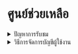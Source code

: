 <!-- ---
title: 'help'
description: 'meta description of the page'
--- -->
# ศูนย์ช่วยเหลือ

<details>
    <summary>ปัญหาการรับชม</summary>
    <br>
        <details>
            <summary>วิธีแก้ปัญหาเบื้องต้นในการรับชม เช่น ภาพไม่คมชัด หรือกระตุก</summary>
            <br>
            เช็คสัญญาณอินเทอร์เน็ตของคุณ
        </details>
        <details>
            <summary>วิธีแก้ปัญหาเบื้องต้นกรณีอุปกรณ์ถูกระงับ/ใช้งานบนอุปกรณ์อื่น</summary>
            <br>
            ตามเงื่อนไขการสมัคร ผู้ใช้งานสามารถรับชมได้ครั้งละ 1 อุปกรณ์เท่านั้น หากอุปกรณ์ถูกระงับ กรุณารอ 15 นาที ระบบจะปลดล็อกอัตโนมัติ หากหลังจาก 15 นาทีแล้ว ยังไม่สามารถใช้งานได้ กรุณารีสตาร์ทอุปกรณ์ที่ใช้งานใหม่อีกครั้ง
        </details>
        ปัญหาการรับชม
</details>
<details>
    <summary>วิธีการจัดการบัญชีผู้ใช้งาน</summary>
    <br>
        <details>
            <summary>วิธีออกจากระบบ</summary>
            <br>
            1. เลือกเมนูโปรไฟล์ (มุมบนขวามือ)
            2. เลือกเมนู ออกจากระบบ
        </details>
        <details>
            <summary>วิธีการแจ้งปัญหาในการใช้งาน หรือการลบบัญชี</summary>
            <br>
            กรณีมีปัญหาในการใช้งาน หรือต้องการลบบัญชีกรุณาติดต่อ Help Center 
            (E-mail: 65070242@kmitl.ac.th โทร.: 012-345-6789)
        </details>
        วิธีการจัดการบัญชีผู้ใช้งาน
</details>
